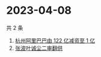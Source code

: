 # 2023-04-08

共 2 条

<!-- BEGIN -->
<!-- 最后更新时间 Sat Apr 08 2023 01:06:04 GMT+0800 (China Standard Time) -->

1. [杭州阿里巴巴由 122 亿减资至 1 亿](https://www.zhihu.com/search?q=%E6%9D%AD%E5%B7%9E%E9%98%BF%E9%87%8C%E5%B7%B4%E5%B7%B4%E7%94%B1%20122%20%E4%BA%BF%E5%87%8F%E8%B5%84%E8%87%B3%201%20%E4%BA%BF)
1. [张波叶诚尘二审翻供](https://www.zhihu.com/search?q=%E5%BC%A0%E6%B3%A2%E5%8F%B6%E8%AF%9A%E5%B0%98%E4%BA%8C%E5%AE%A1%E7%BF%BB%E4%BE%9B)

<!-- END -->
